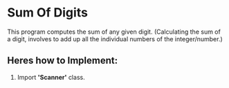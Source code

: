 # Sum Of Digits
This program computes the sum of any given digit. (Calculating the sum of a digit, involves to add up all the individual numbers of the integer/number.)

## Heres how to Implement:
1. Import **'Scanner'** class.